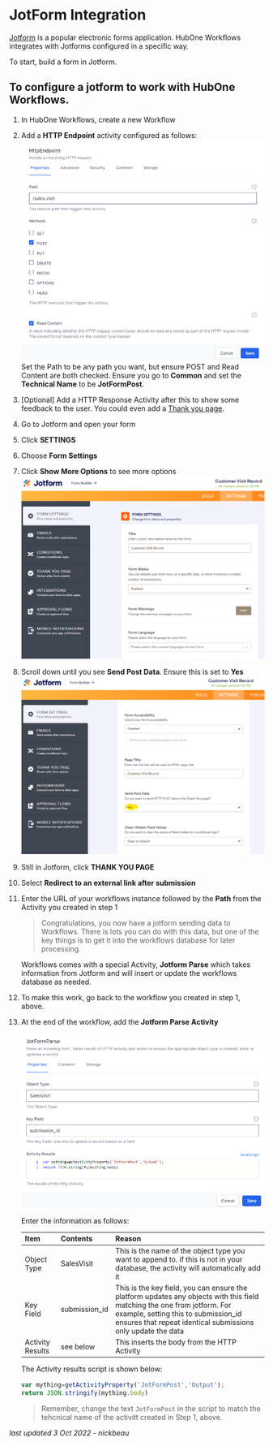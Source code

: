 # JotForm Integration

[Jotform](https://jotform.com) is a popular electronic forms application. HubOne Workflows integrates with Jotforms configured in a specific way.

To start, build a form in Jotform.

## To configure a jotform to work with HubOne Workflows.

1. In HubOne Workflows, create a new Workflow
2. Add a **HTTP Endpoint** activity configured as follows:
   ![Http Activity](2022-10-03-13-10-38.png)
   Set the Path to be any path you want, but ensure POST and Read Content are both checked. Ensure you go to **Common** and set the **Technical Name** to be **JotFormPost**.
3. [Optional] Add a HTTP Response Activity after this to show some feedback to the user. You could even add a [Thank you page](thank-you-page.md).
4. Go to Jotform and open your form
5. Click **SETTINGS**
6. Choose **Form Settings**
7. Click **Show More Options** to see more options
   ![Jotform Form Settings](2022-10-03-13-12-53.png)
8. Scroll down until you see **Send Post Data**. Ensure this is set to **Yes**
   ![Send Post Data](2022-10-03-13-14-09.png)
9. Still in Jotform, click **THANK YOU PAGE**
10. Select **Redirect to an external link after submission**
11. Enter the URL of your workflows instance followed by the **Path** from the Activity you created in step 1

    > Congratulations, you now have a jotform sending data to Workflows. There is lots you can do with this data, but one of the key things is to get it into the workflows database for later processing.

    Workflows comes with a special Activity, **Jotform Parse** which takes information from Jotform and will insert or update the workflows database as needed.

12. To make this work, go back to the workflow you created in step 1, above.
13. At the end of the workflow, add the **Jotform Parse Activity**

    ![JotFormParseActivity](2022-10-03-13-17-50.png)

    Enter the information as follows:

    | Item | Contents | Reason |
    | --- | --- |--- |
    | Object Type | SalesVisit | This is the name of the object type you want to append to. if this is not in your database, the activity will automatically add it |
    | Key Field | submission_id | This is the key field, you can ensure the platform updates any objects with this field matching the one from jotform. For example, setting this to submission_id ensures that repeat identical submissions only update the data |
    | Activity Results | see below | This inserts the body from the HTTP Activity |

    The Activity results script is shown below:

    ```js
    var mything=getActivityProperty('JotFormPost','Output');
    return JSON.stringify(mything.body)
    ```

    > Remember, change the text ```JotFormPost``` in the script to match the tehcnical name of the activitt created in Step 1, above.

_last updated 3 Oct 2022 - nickbeau_
